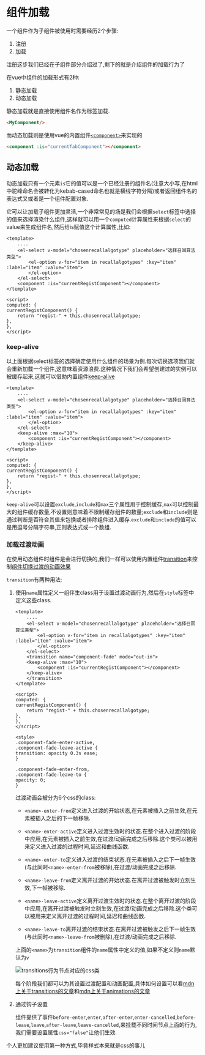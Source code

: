 # 组件加载

一个组件作为子组件被使用时需要经历2个步骤:

1. 注册
2. 加载

注册这步我们已经在子组件部分介绍过了,剩下的就是介绍组件的加载行为了

在vue中组件的加载形式有2种:

1. 静态加载
2. 动态加载

静态加载就是直接使用组件名作为标签加载.

```html
<MyComponent/>
```

而动态加载则是使用vue的内置组件[`<component>`](https://v3.cn.vuejs.org/api/built-in-components.html#component)来实现的

```html
<component :is="currentTabComponent"></component>
```

## 动态加载

动态加载只有一个元素`is`它的值可以是一个已经注册的组件名(注意大小写,在html中驼峰命名会被转化为kebab-cased命名也就是横线字符分隔)或者返回组件名的表达式又或者是一个组件配置对象.

它可以让加载子组件更加灵活,一个非常常见的场是我们会根据`select`标签中选择的值来选择渲染什么组件,这样就可以用一个`computed`计算属性来根据`select`的value来生成组件名,然后给is赋值这个计算属性,比如:

```vue
<template>
    ....
    <el-select v-model="chosenrecallalgotype" placeholder="选择召回算法类型">
        <el-option v-for="item in recallalgotypes" :key="item" :label="item" :value="item">
        </el-option>
    </el-select>
    <component :is="currentRegistComponent"></component>
</template>
    
<script>
computed: {
currentRegistComponent() {
    return "regist-" + this.chosenrecallalgotype;
},
},
</script>
```

### keep-alive

以上面根据select标签的选择确定使用什么组件的场景为例.每次切换选项我们就会重新加载一个组件,这意味着资源浪费.这种情况下我们会希望创建过的实例可以被缓存起来,这就可以借助内置组件[keep-alive](https://v3.cn.vuejs.org/api/built-in-components.html#keep-alive)

```vue
<template>
    ....
    <el-select v-model="chosenrecallalgotype" placeholder="选择召回算法类型">
        <el-option v-for="item in recallalgotypes" :key="item" :label="item" :value="item">
        </el-option>
    </el-select>
    <keep-alive :max="10">
        <component :is="currentRegistComponent"></component>
    </keep-alive>
</template>
    
<script>
computed: {
currentRegistComponent() {
    return "regist-" + this.chosenrecallalgotype;
},
},
</script>
```

`keep-alive`可以设置`exclude`,`include`和`max`三个属性用于控制缓存,`max`可以控制最大的组件缓存数量,不设置则意味着不限制缓存组件的数量;`exclude`和`include`则是通过判断是否符合其值来包换或者排除组件进入缓存.`exclude`和`include`的值可以是用逗号分隔字符串,正则表达式或一个数组.

### 加载过渡动画

在使用动态组件时组件是会进行切换的,我们一样可以使用内置组件[transition](https://v3.cn.vuejs.org/api/built-in-components.html#transition)来控制[组件切换过渡的动画效果](https://v3.cn.vuejs.org/guide/transitions-enterleave.html#%E5%A4%9A%E4%B8%AA%E7%BB%84%E4%BB%B6%E4%B9%8B%E9%97%B4%E8%BF%87%E6%B8%A1)

`transition`有两种用法:

1. 使用`name`属性定义一组伴生class用于设置过渡动画行为,然后在`style`标签中定义这些class.

    ```vue
    <template>
        ....
        <el-select v-model="chosenrecallalgotype" placeholder="选择召回算法类型">
            <el-option v-for="item in recallalgotypes" :key="item" :label="item" :value="item">
            </el-option>
        </el-select>
        <transition name="component-fade" mode="out-in">
        <keep-alive :max="10">
            <component :is="currentRegistComponent"></component>
        </keep-alive>
        </transition>
    </template>
        
    <script>
    computed: {
    currentRegistComponent() {
        return "regist-" + this.chosenrecallalgotype;
    },
    },
    </script>

    <style>
    .component-fade-enter-active,
    .component-fade-leave-active {
    transition: opacity 0.3s ease;
    }

    .component-fade-enter-from,
    .component-fade-leave-to {
    opacity: 0;
    }
    ```

    过渡动画会被分为6个css的class:

    + `<name>-enter-from`定义进入过渡的开始状态,在元素被插入之前生效,在元素被插入之后的下一帧移除.
    + `<name>-enter-active`定义进入过渡生效时的状态.在整个进入过渡的阶段中应用,在元素被插入之前生效,在过渡/动画完成之后移除.这个类可以被用来定义进入过渡的过程时间,延迟和曲线函数.

    + `<name>-enter-to`定义进入过渡的结束状态.在元素被插入之后下一帧生效(与此同时`<name>-enter-from`被移除),在过渡/动画完成之后移除.

    + `<name>-leave-from`定义离开过渡的开始状态.在离开过渡被触发时立刻生效,下一帧被移除.

    + `<name>-leave-active`定义离开过渡生效时的状态.在整个离开过渡的阶段中应用,在离开过渡被触发时立刻生效,在过渡/动画完成之后移除.这个类可以被用来定义离开过渡的过程时间,延迟和曲线函数.

    + `<name>-leave-to`离开过渡的结束状态.在离开过渡被触发之后下一帧生效(与此同时`<name>-leave-from`被删除),在过渡/动画完成之后移除.

    上面的`<name>`为`transition`组件的`name`属性中定义的值,如果不定义则`name`默认为`v`

    ![transitions行为节点对应的css类](../source/transitions.svg)

    每个阶段我们都可以为其设置过渡配置和动画配置,具体如何设置可以看[mdn上关于transitions的文章](https://developer.mozilla.org/zh-CN/docs/Web/CSS/CSS_Transitions/Using_CSS_transitions)和[mdn上关于animations的文章](https://developer.mozilla.org/zh-CN/docs/Web/CSS/CSS_Animations/Using_CSS_animations)

2. 通过钩子设置

    组件提供了事件`before-enter`,`enter`,`after-enter`,`enter-cancelled`,`before-leave`,`leave`,`after-leave`,`leave-cancelled`,来挂载不同时间节点上面的行为,我们需要设置属性`css="false"`让他们生效.

个人更加建议使用第一种方式,毕竟样式本来就是css的事儿
